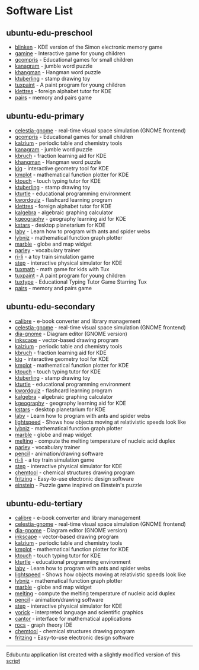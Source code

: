 # Software List


## ubuntu-edu-preschool

 * [blinken](https://apps.ubuntu.com/cat/applications/blinken) - KDE version of the Simon electronic memory game
 * [gamine](https://apps.ubuntu.com/cat/applications/gamine) - Interactive game for young children
 * [gcompris](https://apps.ubuntu.com/cat/applications/gcompris) - Educational games for small children
 * [kanagram](https://apps.ubuntu.com/cat/applications/kanagram) - jumble word puzzle
 * [khangman](https://apps.ubuntu.com/cat/applications/khangman) - Hangman word puzzle
 * [ktuberling](https://apps.ubuntu.com/cat/applications/ktuberling) - stamp drawing toy
 * [tuxpaint](https://apps.ubuntu.com/cat/applications/tuxpaint) - A paint program for young children
 * [klettres](https://apps.ubuntu.com/cat/applications/klettres) - foreign alphabet tutor for KDE
 * [pairs](https://apps.ubuntu.com/cat/applications/pairs) - memory and pairs game

## ubuntu-edu-primary
 * [celestia-gnome](https://apps.ubuntu.com/cat/applications/celestia-gnome) - real-time visual space simulation (GNOME frontend)
 * [gcompris](https://apps.ubuntu.com/cat/applications/gcompris) - Educational games for small children
 * [kalzium](https://apps.ubuntu.com/cat/applications/kalzium) - periodic table and chemistry tools
 * [kanagram](https://apps.ubuntu.com/cat/applications/kanagram) - jumble word puzzle
 * [kbruch](https://apps.ubuntu.com/cat/applications/kbruch) - fraction learning aid for KDE
 * [khangman](https://apps.ubuntu.com/cat/applications/khangman) - Hangman word puzzle
 * [kig](https://apps.ubuntu.com/cat/applications/kig) - interactive geometry tool for KDE
 * [kmplot](https://apps.ubuntu.com/cat/applications/kmplot) - mathematical function plotter for KDE
 * [ktouch](https://apps.ubuntu.com/cat/applications/ktouch) - touch typing tutor for KDE
 * [ktuberling](https://apps.ubuntu.com/cat/applications/ktuberling) - stamp drawing toy
 * [kturtle](https://apps.ubuntu.com/cat/applications/kturtle) - educational programming environment
 * [kwordquiz](https://apps.ubuntu.com/cat/applications/kwordquiz) - flashcard learning program
 * [klettres](https://apps.ubuntu.com/cat/applications/klettres) - foreign alphabet tutor for KDE
 * [kalgebra](https://apps.ubuntu.com/cat/applications/kalgebra) - algebraic graphing calculator
 * [kgeography](https://apps.ubuntu.com/cat/applications/kgeography) - geography learning aid for KDE
 * [kstars](https://apps.ubuntu.com/cat/applications/kstars) - desktop planetarium for KDE
 * [laby](https://apps.ubuntu.com/cat/applications/laby) - Learn how to program with ants and spider webs
 * [lybniz](https://apps.ubuntu.com/cat/applications/lybniz) - mathematical function graph plotter
 * [marble](https://apps.ubuntu.com/cat/applications/marble) - globe and map widget
 * [parley](https://apps.ubuntu.com/cat/applications/parley) - vocabulary trainer
 * [ri-li](https://apps.ubuntu.com/cat/applications/ri-li) - a toy train simulation game
 * [step](https://apps.ubuntu.com/cat/applications/step) - interactive physical simulator for KDE
 * [tuxmath](https://apps.ubuntu.com/cat/applications/tuxmath) - math game for kids with Tux
 * [tuxpaint](https://apps.ubuntu.com/cat/applications/tuxpaint) - A paint program for young children
 * [tuxtype](https://apps.ubuntu.com/cat/applications/tuxtype) - Educational Typing Tutor Game Starring Tux
 * [pairs](https://apps.ubuntu.com/cat/applications/pairs) - memory and pairs game

## ubuntu-edu-secondary
 * [calibre](https://apps.ubuntu.com/cat/applications/calibre) - e-book converter and library management
 * [celestia-gnome](https://apps.ubuntu.com/cat/applications/celestia-gnome) - real-time visual space simulation (GNOME frontend)
 * [dia-gnome](https://apps.ubuntu.com/cat/applications/dia-gnome) - Diagram editor (GNOME version)
 * [inkscape](https://apps.ubuntu.com/cat/applications/inkscape) - vector-based drawing program
 * [kalzium](https://apps.ubuntu.com/cat/applications/kalzium) - periodic table and chemistry tools
 * [kbruch](https://apps.ubuntu.com/cat/applications/kbruch) - fraction learning aid for KDE
 * [kig](https://apps.ubuntu.com/cat/applications/kig) - interactive geometry tool for KDE
 * [kmplot](https://apps.ubuntu.com/cat/applications/kmplot) - mathematical function plotter for KDE
 * [ktouch](https://apps.ubuntu.com/cat/applications/ktouch) - touch typing tutor for KDE
 * [ktuberling](https://apps.ubuntu.com/cat/applications/ktuberling) - stamp drawing toy
 * [kturtle](https://apps.ubuntu.com/cat/applications/kturtle) - educational programming environment
 * [kwordquiz](https://apps.ubuntu.com/cat/applications/kwordquiz) - flashcard learning program
 * [kalgebra](https://apps.ubuntu.com/cat/applications/kalgebra) - algebraic graphing calculator
 * [kgeography](https://apps.ubuntu.com/cat/applications/kgeography) - geography learning aid for KDE
 * [kstars](https://apps.ubuntu.com/cat/applications/kstars) - desktop planetarium for KDE
 * [laby](https://apps.ubuntu.com/cat/applications/laby) - Learn how to program with ants and spider webs
 * [lightspeed](https://apps.ubuntu.com/cat/applications/lightspeed) - Shows how objects moving at relativistic speeds look like
 * [lybniz](https://apps.ubuntu.com/cat/applications/lybniz) - mathematical function graph plotter
 * [marble](https://apps.ubuntu.com/cat/applications/marble) - globe and map widget
 * [melting](https://apps.ubuntu.com/cat/applications/melting) - compute the melting temperature of nucleic acid duplex
 * [parley](https://apps.ubuntu.com/cat/applications/parley) - vocabulary trainer
 * [pencil](https://apps.ubuntu.com/cat/applications/pencil) - animation/drawing software
 * [ri-li](https://apps.ubuntu.com/cat/applications/ri-li) - a toy train simulation game
 * [step](https://apps.ubuntu.com/cat/applications/step) - interactive physical simulator for KDE
 * [chemtool](https://apps.ubuntu.com/cat/applications/chemtool) - chemical structures drawing program
 * [fritzing](https://apps.ubuntu.com/cat/applications/fritzing) - Easy-to-use electronic design software
 * [einstein](https://apps.ubuntu.com/cat/applications/einstein) - Puzzle game inspired on Einstein's puzzle

## ubuntu-edu-tertiary
 * [calibre](https://apps.ubuntu.com/cat/applications/calibre) - e-book converter and library management
 * [celestia-gnome](https://apps.ubuntu.com/cat/applications/celestia-gnome) - real-time visual space simulation (GNOME frontend)
 * [dia-gnome](https://apps.ubuntu.com/cat/applications/dia-gnome) - Diagram editor (GNOME version)
 * [inkscape](https://apps.ubuntu.com/cat/applications/inkscape) - vector-based drawing program
 * [kalzium](https://apps.ubuntu.com/cat/applications/kalzium) - periodic table and chemistry tools
 * [kmplot](https://apps.ubuntu.com/cat/applications/kmplot) - mathematical function plotter for KDE
 * [ktouch](https://apps.ubuntu.com/cat/applications/ktouch) - touch typing tutor for KDE
 * [kturtle](https://apps.ubuntu.com/cat/applications/kturtle) - educational programming environment
 * [laby](https://apps.ubuntu.com/cat/applications/laby) - Learn how to program with ants and spider webs
 * [lightspeed](https://apps.ubuntu.com/cat/applications/lightspeed) - Shows how objects moving at relativistic speeds look like
 * [lybniz](https://apps.ubuntu.com/cat/applications/lybniz) - mathematical function graph plotter
 * [marble](https://apps.ubuntu.com/cat/applications/marble) - globe and map widget
 * [melting](https://apps.ubuntu.com/cat/applications/melting) - compute the melting temperature of nucleic acid duplex
 * [pencil](https://apps.ubuntu.com/cat/applications/pencil) - animation/drawing software
 * [step](https://apps.ubuntu.com/cat/applications/step) - interactive physical simulator for KDE
 * [yorick](https://apps.ubuntu.com/cat/applications/yorick) - interpreted language and scientific graphics
 * [cantor](https://apps.ubuntu.com/cat/applications/cantor) - interface for mathematical applications
 * [rocs](https://apps.ubuntu.com/cat/applications/rocs) - graph theory IDE
 * [chemtool](https://apps.ubuntu.com/cat/applications/chemtool) - chemical structures drawing program
 * [fritzing](https://apps.ubuntu.com/cat/applications/fritzing) - Easy-to-use electronic design software

---
Edubuntu application list created with a slightly modified version of this [script](https://wiki.ubuntu.com/Edubuntu/AppGuide/AppDocScript)
